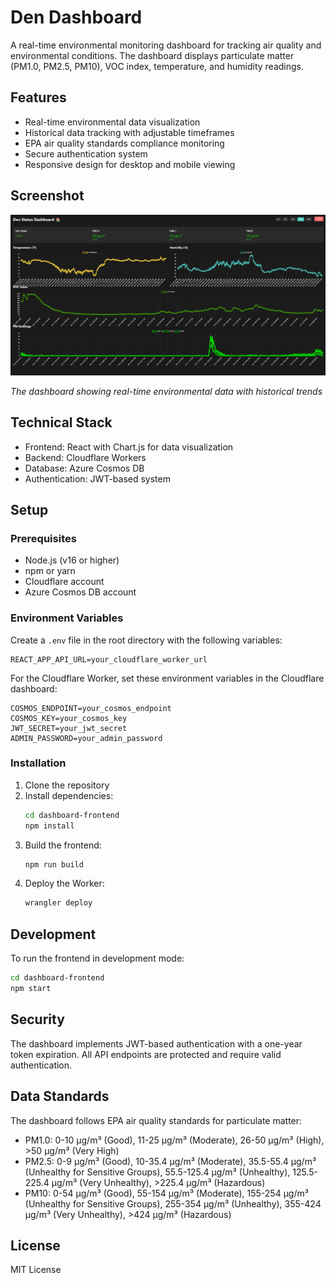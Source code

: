 # Den Dashboard

A real-time environmental monitoring dashboard for tracking air quality and environmental conditions. The dashboard displays particulate matter (PM1.0, PM2.5, PM10), VOC index, temperature, and humidity readings.

## Features

- Real-time environmental data visualization
- Historical data tracking with adjustable timeframes
- EPA air quality standards compliance monitoring
- Secure authentication system
- Responsive design for desktop and mobile viewing

## Screenshot

![Dashboard Screenshot](dashboard-frontend/public/images/dashboard-screenshot.png)

*The dashboard showing real-time environmental data with historical trends*

## Technical Stack

- Frontend: React with Chart.js for data visualization
- Backend: Cloudflare Workers
- Database: Azure Cosmos DB
- Authentication: JWT-based system

## Setup

### Prerequisites

- Node.js (v16 or higher)
- npm or yarn
- Cloudflare account
- Azure Cosmos DB account

### Environment Variables

Create a `.env` file in the root directory with the following variables:

```
REACT_APP_API_URL=your_cloudflare_worker_url
```

For the Cloudflare Worker, set these environment variables in the Cloudflare dashboard:

```
COSMOS_ENDPOINT=your_cosmos_endpoint
COSMOS_KEY=your_cosmos_key
JWT_SECRET=your_jwt_secret
ADMIN_PASSWORD=your_admin_password
```

### Installation

1. Clone the repository
2. Install dependencies:
   ```bash
   cd dashboard-frontend
   npm install
   ```
3. Build the frontend:
   ```bash
   npm run build
   ```
4. Deploy the Worker:
   ```bash
   wrangler deploy
   ```

## Development

To run the frontend in development mode:

```bash
cd dashboard-frontend
npm start
```

## Security

The dashboard implements JWT-based authentication with a one-year token expiration. All API endpoints are protected and require valid authentication.

## Data Standards

The dashboard follows EPA air quality standards for particulate matter:

- PM1.0: 0-10 μg/m³ (Good), 11-25 μg/m³ (Moderate), 26-50 μg/m³ (High), >50 μg/m³ (Very High)
- PM2.5: 0-9 μg/m³ (Good), 10-35.4 μg/m³ (Moderate), 35.5-55.4 μg/m³ (Unhealthy for Sensitive Groups), 55.5-125.4 μg/m³ (Unhealthy), 125.5-225.4 μg/m³ (Very Unhealthy), >225.4 μg/m³ (Hazardous)
- PM10: 0-54 μg/m³ (Good), 55-154 μg/m³ (Moderate), 155-254 μg/m³ (Unhealthy for Sensitive Groups), 255-354 μg/m³ (Unhealthy), 355-424 μg/m³ (Very Unhealthy), >424 μg/m³ (Hazardous)

## License

MIT License 